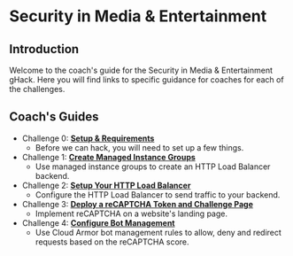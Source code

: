 # Security in Media & Entertainment

## Introduction
Welcome to the coach's guide for the Security in Media & Entertainment gHack. Here you will find links to specific guidance for coaches for each of the challenges.

## Coach's Guides
- Challenge 0: **[Setup & Requirements](Solution-00.md)**
   - Before we can hack, you will need to set up a few things.
- Challenge 1: **[Create Managed Instance Groups](Solution-01.md)**
   - Use managed instance groups to create an HTTP Load Balancer backend.
- Challenge 2: **[Setup Your HTTP Load Balancer](Solution-02.md)**
   - Configure the HTTP Load Balancer to send traffic to your backend.
- Challenge 3: **[Deploy a reCAPTCHA Token and Challenge Page](Solution-03.md)**
   - Implement reCAPTCHA on a website's landing page. 
- Challenge 4: **[Configure Bot Management](Solution-04.md)**
   - Use Cloud Armor bot management rules to allow, deny and redirect requests based on the reCAPTCHA score.